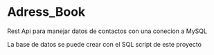 # Adress_Book
Rest Api para manejar datos de contactos con una conecion a MySQL


La base de datos se puede crear con el SQL script de este proyecto 
